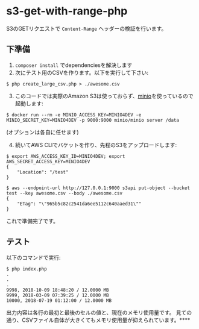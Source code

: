 # s3-get-with-range-php

S3のGETリクエストで `Content-Range` ヘッダーの検証を行います。

## 下準備

1. `composer install` でdependenciesを解決します
2. 次にテスト用のCSVを作ります。以下を実行して下さい:

  ```
  $ php create_large_csv.php > ./awesome.csv
  ```

3. このコードでは実際のAmazon S3は使っておらず、[minio](https://github.com/minio/minio)を使っているので起動します:

  ```
  $ docker run --rm -e MINIO_ACCESS_KEY=MINIO4DEV -e MINIO_SECRET_KEY=MINIO4DEV -p 9000:9000 minio/minio server /data
  ```

  (オプションは各自に任せます)

4. 続いてAWS CLIでバケットを作り、先程のS3をアップロードします:

  ```
  $ export AWS_ACCESS_KEY_ID=MINIO4DEV; export AWS_SECRET_ACCESS_KEY=MINIO4DEV
  {
      "Location": "/test"
  }

  $ aws --endpoint-url http://127.0.0.1:9000 s3api put-object --bucket test --key awesome.csv --body ./awesome.csv
  {
      "ETag": "\"965b5c82c2541da6ee5112c640aaed31\""
  }
  ```

これで準備完了です。

## テスト

以下のコマンドで実行:

```
$ php index.php
.
.
.
9998, 2018-10-09 18:48:20 / 12.0000 MB
9999, 2018-03-09 07:39:25 / 12.0000 MB
10000, 2018-07-19 01:12:00 / 12.0000 MB
```

出力内容は各行の最初と最後のセルの値と、現在のメモリ使用量です。
見ての通り、CSVファイル自体が大きくてもメモリ使用量が抑えられています。****
